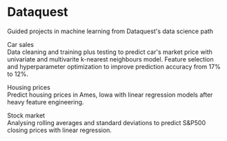 # Dataquest
Guided projects in machine learning from Dataquest's data science path

Car sales\
Data cleaning and training plus testing to predict car's market price with univariate and multivarite k-nearest neighbours model. Feature selection and hyperparameter optimization to improve prediction accuracy from 17% to 12%.

Housing prices\
Predict housing prices in Ames, Iowa with linear regression models after heavy feature engineering.

Stock market\
Analysing rolling averages and standard deviations to predict S&P500 closing prices with linear regression.

